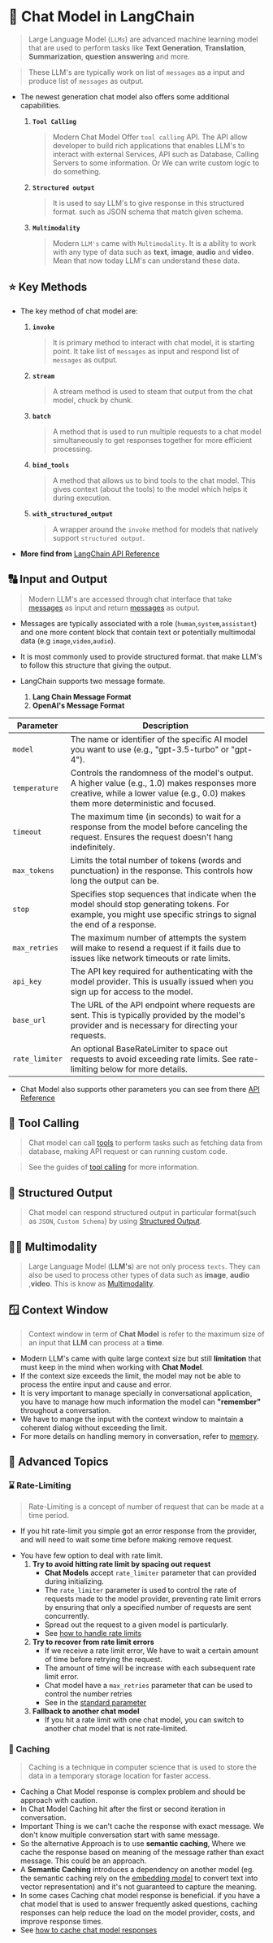 # 💬 Chat Model in LangChain
> Large Language Model (`LLMs`) are advanced machine learning model that are used to perform tasks like **Text Generation**, **Translation**, **Summarization**, **question answering** and more.

> These LLM's are typically work on list of `messages` as a input and produce list of `messages` as output.

- The newest generation chat model also offers some additional capabilities.
    1. **`Tool Calling`**        
        > Modern Chat Model Offer `tool calling` API. The API allow developer to build rich applications that enables LLM's to interact with external Services, API such as Database, Calling Servers to some information. Or We can write custom logic to do something.

    2. **`Structured output`**
        > It is used to say LLM's to give response in this structured format. such as JSON schema that match given schema.

    3. **`Multimodality`**
        > Modern `LLM's` came with `Multimodality`. It is a ability to work with any type of data such as **text**, **image**, **audio** and **video**. Mean that now today LLM's can understand these data.

## ⭐ Key Methods
- The key method of chat model are:
    1. **`invoke`**

        > It is primary method to interact with chat model, it is starting point. It take list of `messages` as input and respond list of `messages` as output.
    2. **`stream`**

        > A stream method is used to steam that output from the chat model, chuck by chunk.
    3. **`batch`**

        > A method that is used to run multiple requests to a chat model simultaneously to get responses together for more efficient processing.
    4. **`bind_tools`**
        
        > A method that allows us to bind tools to the chat model. This gives context (about the tools) to the model which helps it during execution.

    5. **`with_structured_output`**

        > A wrapper around the `invoke` method for models that natively support `structured output`.

- **More find from** [LangChain API Reference](https://python.langchain.com/api_reference/core/language_models/langchain_core.language_models.chat_models.BaseChatModel.html#)

## 🔠 Input and Output
> Modern LLM's are accessed through chat interface that take [messages](../02_messages/messages.md) as input and return [messages](../02_messages/messages.md) as output.
* Messages are typically associated with a role (`human`,`system`,`assistant`) and one more content block that contain text or potentially multimodal data (e.g `image`,`video`,`audio`).
* It is most commonly used to provide structured format. that make LLM's to follow this structure that giving the output.

* LangChain supports two message formate.
    1. **Lang Chain Message Format**
    2. **OpenAI's Message Format**

| Parameter | Description |
|-----------|-------------|
| `model` | The name or identifier of the specific AI model you want to use (e.g., "gpt-3.5-turbo" or "gpt-4"). |
| `temperature` | Controls the randomness of the model's output. A higher value (e.g., 1.0) makes responses more creative, while a lower value (e.g., 0.0) makes them more deterministic and focused. |
| `timeout` | The maximum time (in seconds) to wait for a response from the model before canceling the request. Ensures the request doesn't hang indefinitely. |
| `max_tokens` | Limits the total number of tokens (words and punctuation) in the response. This controls how long the output can be. |
| `stop` | Specifies stop sequences that indicate when the model should stop generating tokens. For example, you might use specific strings to signal the end of a response. |
| `max_retries` | The maximum number of attempts the system will make to resend a request if it fails due to issues like network timeouts or rate limits. |
| `api_key` | The API key required for authenticating with the model provider. This is usually issued when you sign up for access to the model. |
| `base_url` | The URL of the API endpoint where requests are sent. This is typically provided by the model's provider and is necessary for directing your requests. |
| `rate_limiter` | An optional BaseRateLimiter to space out requests to avoid exceeding rate limits. See rate-limiting below for more details. |

* Chat Model also supports other parameters you can see from there [API Reference](https://python.langchain.com/api_reference/)


## 🔨 Tool Calling
> Chat model can call [tools](../04_tool/tool.ipynb) to perform tasks such as fetching data from database, making API request or can running custom code.

> See the guides of [tool calling](../04_tool/tool_calling.ipynb) for more information.

## 💬 Structured Output
> Chat model can respond structured output in particular format(such as `JSON`, `Custom Schema`) by using [Structured Output](../05_structured_output/structured_output.ipynb).

## 🤹🏻 Multimodality
> Large Language Model (**LLM's**) are not only process `texts`. They can also be used to process other types of data such as **image**, **audio** ,**video**. This is know as [Multimodality](../06_multimodality/multimodality.ipynb).


## 🪟 Context Window
> Context window in term of **Chat Model** is refer to the maximum size of an input that **LLM** can process at a **time**. 
* Modern LLM's came with quite large context size but still **limitation** that must keep in the mind when working with **Chat Model**.
* If the context size exceeds the limit, the model may not be able to process the entire input and cause and error.
* It is very important to manage specially in conversational application, you have to manage how much information the model can **"remember"** throughout a conversation.
* We have to mange the input with the context window to maintain a coherent dialog without exceeding the limit.
* For more details on handling memory in conversation, refer to [memory](../../Lang%20Graph/08_memory/memory.ipynb).

## 🤯 Advanced Topics
### ⌛ Rate-Limiting
> Rate-Limiting is a concept of number of request that can be made at a time period.
* If you hit rate-limit you simple got an error response from the provider, and will need to wait some time before making remove request.

- You have few option to deal with rate limit.
    1. **Try to avoid hitting rate limit by spacing out request**
        - **Chat Models** accept `rate_limiter` parameter that can provided during initializing.
        - The `rate_limiter` parameter is used to control the rate of requests made to the model provider, preventing rate limit errors by ensuring that only a specified number of requests are sent concurrently.
        - Spread out the request to a given model is particularly.
        - See [how to handle rate limits](https://python.langchain.com/docs/how_to/chat_model_rate_limiting/)
    2. **Try to recover from rate limit errors**
        - If we receive a rate limit error, We have to wait a certain amount of time before retrying the request.
        - The amount of time will be increase with each subsequent rate limit error.
        - Chat model have a `max_retries` parameter that can be used to control the number retries
        - See in the [standard parameter](https://python.langchain.com/docs/concepts/chat_models/#standard-parameters)
    3. **Fallback to another chat model**
        - If you hit a rate limit with one chat model, you can switch to another chat model that is not rate-limited.


### 💽 Caching
> Caching is a technique in computer science that is used to store the data in a temporary storage location for faster access.
- Caching a Chat Model response is complex problem and should be approach with caution.
- In Chat Model Caching hit after the first or second iteration in conversation.
- Important Thing is we can't cache the response with exact message. We don't know multiple conversation start with same message.
- So the alternative Approach is to use **semantic caching**, Where we cache the response based on meaning of the message rather than exact message. This could be an approach.
- A **Semantic Caching** introduces a dependency on another model (eg. the semantic caching rely on the [embedding model](https://python.langchain.com/docs/concepts/embedding_models/) to convert text into vector representation) and it's not guaranteed to capture the meaning.
- In some cases Caching chat model response is beneficial. if you have a chat model that is used to answer frequently asked questions, caching responses can help reduce the load on the model provider, costs, and improve response times.
- See [how to cache chat model responses](https://python.langchain.com/docs/how_to/chat_model_caching/)